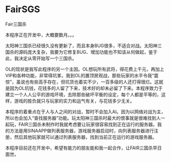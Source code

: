 # FairSGS
Fair三国杀

本程序正在开发中，大概要数月。。。

太阳神三国杀已经很久没有更新了，而且本身BUG很多，不适合对战。太阳神三国杀的源码庞大复杂，我要为它修复BUG、增加功能也不知该从何做起，鉴于此，我决定从零开始写一个三国杀。

OL的现状是我写此程序的另一个主因。OL想玩所有武将，得花费上千元，再加上VIP和各种功能，非常得坑爹。我到OL的置顶房观战，那些玩家的水平令我“震惊”，虽说也有些高手存在，但坑货也着实不少，一百多级的人还打得很烂。这就是因为OL坑钱，花钱多的人留了下来，技术好的却未必留了下来。本程序致力于建立一个人人公平的游戏环境，去除那些破坏平衡的设定，每个人都是平等的，这样，游戏的胜负就只与玩家的实力和运气有关，与花钱多少无关。

本程序的着重点在于人与人之间的对战，暂时不会加入AI。因为以网络对战为主，所以也会加入“查找服务器”功能。玩太阳神三国杀时最大的恨事就是很难找到人一起玩，FAIR三国杀未制作时我就考虑要让玩家很容易找到正在运行的服务器。我的方法是用SINAAPP做列表服务器，游戏服务器启动时，向列表服务器进行注册，然后其他玩家就可以通过列表服务器，找到当前正在运行的游戏服务器。

本程序目前还在开发中，希望有能力的朋友能和我一起合作，让FAIR三国杀早日面世。